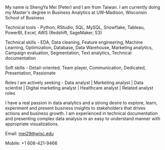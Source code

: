 My name is ShengYa Mei (Peter) and I am from Taiwan. I am currently doing my Master's degree in Business Analytics at UW-Madison, Wisconsin School of Business

Technical tools - Python, RStudio, SQL, MySQL, Snowflake, Tableau, PowerBI, Excel, AWS (Redshift, SageMaker, S3)

Technical skills - EDA, Data cleaning, Feature engineering, Machine Learning, Optimization, Database, Data Warehouse, Marketing analytics, Campaign evaluation, Segmentation, Text analytics, Technical documentation

Soft skills - Detail-oriented, Team player, Communication, Dedicated, Presentation, Passionate

Roles I am actively seeking - Data analyst | Marketing analyst | Data scientist | Digital marketing analyst | Healthcare analyst | Related analyst roles

I have a real passion in data analytics and a strong desire to explore, learn, experiment and present business insights to stakeholders that drives actions and business growth. I am experienced in technical documentation and presenting complex data analysis in an easy to understand manner with appropriate visualizations. 



Email: mei29@wisc.edu

Mobile: +1 608-421-9466

<!---
Pmei0617/Pmei0617 is a ✨ special ✨ repository because its `README.md` (this file) appears on your GitHub profile.
You can click the Preview link to take a look at your changes.
--->
